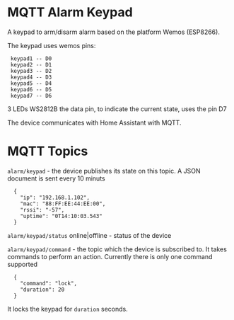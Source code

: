 # MQTT Alarm Keypad

A keypad to arm/disarm alarm based on the platform Wemos (ESP8266).

The keypad uses wemos pins:

```
 keypad1 -- D0
 keypad2 -- D1
 keypad3 -- D2
 keypad4 -- D3
 keypad5 -- D4
 keypad6 -- D5
 keypad7 -- D6
```

3 LEDs WS2812B the data pin, to indicate the current state, uses the pin D7

The device communicates with Home Assistant with MQTT.

# MQTT Topics

`alarm/keypad` - the device publishes its state on this topic. A JSON document is sent every 10 minuts
```
  {
    "ip": "192.168.1.102",
    "mac": "88:FF:EE:44:EE:00",
    "rssi": "-57",
    "uptime": "0T14:10:03.543"
  }
```

`alarm/keypad/status` online|offline - status of the device

`alarm/keypad/command` - the topic which the device is subscribed to. It takes commands to perform an action.
Currently there is only one command supported

```
  {
    "command": "lock",
    "duration": 20
  }
```
It locks the keypad for `duration` seconds.

